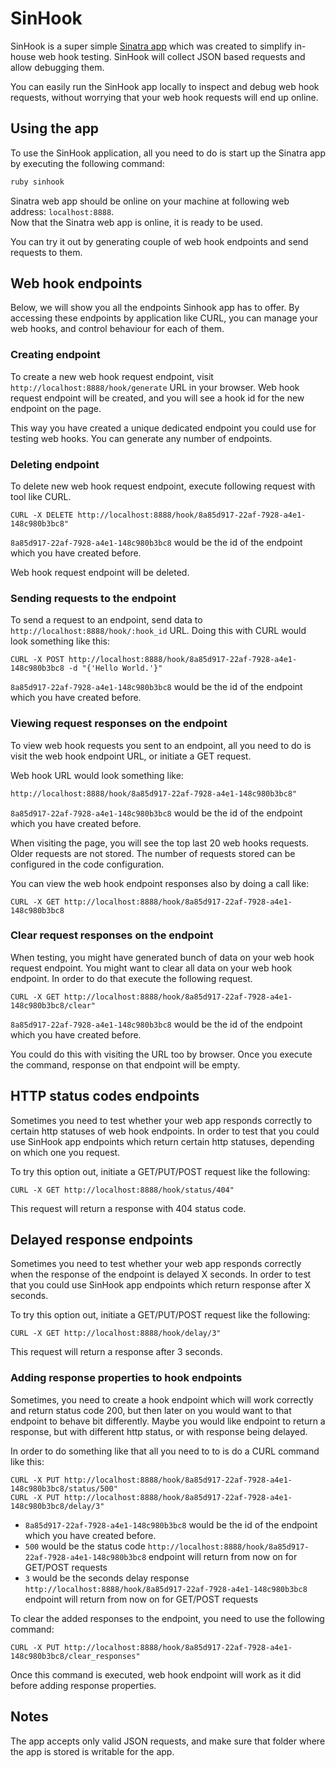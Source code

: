 # SinHook

SinHook is a super simple [Sinatra app](http://www.sinatrarb.com/) which was created to simplify in-house web hook testing. 
SinHook will collect JSON based requests and allow debugging them. 

You can easily run the SinHook app locally to inspect and debug web hook requests, without worrying that your web hook requests will end up online.

## Using the app

To use the SinHook application, all you need to do is start up the Sinatra app by executing the following command:

``` ruby
ruby sinhook
```
  
Sinatra web app should be online on your machine at following web address: `localhost:8888`.  
Now that the Sinatra web app is online, it is ready to be used. 

You can try it out by generating couple of web hook endpoints and send requests to them.

## Web hook endpoints

Below, we will show you all the endpoints Sinhook app has to offer. 
By accessing these endpoints by application like CURL, you can manage your web hooks, and control behaviour for each of them.

### Creating endpoint

To create a new web hook request endpoint, visit `http://localhost:8888/hook/generate` URL in your browser. 
Web hook request endpoint will be created, and you will see a hook id for the new endpoint on the page.

This way you have created a unique dedicated endpoint you could use for testing web hooks. You can generate any number of endpoints.

### Deleting endpoint

To delete new web hook request endpoint, execute following request with tool like CURL.

``` curl
CURL -X DELETE http://localhost:8888/hook/8a85d917-22af-7928-a4e1-148c980b3bc8"
``` 

`8a85d917-22af-7928-a4e1-148c980b3bc8` would be the id of the endpoint which you have created before.
 
Web hook request endpoint will be deleted.

### Sending requests to the endpoint

To send a request to an endpoint, send data to `http://localhost:8888/hook/:hook_id` URL. 
Doing this with CURL would look something like this:

``` curl
CURL -X POST http://localhost:8888/hook/8a85d917-22af-7928-a4e1-148c980b3bc8 -d "{'Hello World.'}"
``` 

`8a85d917-22af-7928-a4e1-148c980b3bc8` would be the id of the endpoint which you have created before.

### Viewing request responses on the endpoint  

To view web hook requests you sent to an endpoint, all you need to do is visit the web hook endpoint URL, or initiate a GET request.

Web hook URL would look something like:

``` html
http://localhost:8888/hook/8a85d917-22af-7928-a4e1-148c980b3bc8"
```

`8a85d917-22af-7928-a4e1-148c980b3bc8` would be the id of the endpoint which you have created before.

When visiting the page, you will see the top last 20 web hooks requests. Older requests are not stored. 
The number of requests stored can be configured in the code configuration.

You can view the web hook endpoint responses also by doing a call like:

``` curl
CURL -X GET http://localhost:8888/hook/8a85d917-22af-7928-a4e1-148c980b3bc8
```

### Clear request responses on the endpoint  

When testing, you might have generated bunch of data on your web hook request endpoint. You might want to clear all data on your web hook endpoint.
In order to do that execute the following request.

``` curl
CURL -X GET http://localhost:8888/hook/8a85d917-22af-7928-a4e1-148c980b3bc8/clear"
``` 

`8a85d917-22af-7928-a4e1-148c980b3bc8` would be the id of the endpoint which you have created before.

You could do this with visiting the URL too by browser. Once you execute the command, response on that endpoint will be empty.

## HTTP status codes endpoints

Sometimes you need to test whether your web app responds correctly to certain http statuses of web hook endpoints.
In order to test that you could use SinHook app endpoints which return certain http statuses, depending on which one you request.

To try this option out, initiate a GET/PUT/POST request like the following:

``` curl
CURL -X GET http://localhost:8888/hook/status/404"
``` 

This request will return a response with 404 status code.
 
## Delayed response endpoints

Sometimes you need to test whether your web app responds correctly when the response of the endpoint is delayed X seconds.
In order to test that you could use SinHook app endpoints which return response after X seconds.

To try this option out, initiate a GET/PUT/POST request like the following:

``` curl
CURL -X GET http://localhost:8888/hook/delay/3"
``` 

This request will return a response after 3 seconds. 

### Adding response properties to hook endpoints 

Sometimes, you need to create a hook endpoint which will work correctly and return status code 200, but then later on you would want to that endpoint to behave bit differently.
Maybe you would like endpoint to return a response, but with different http status, or with response being delayed.

In order to do something like that all you need to to is do a CURL command like this:

``` curl
CURL -X PUT http://localhost:8888/hook/8a85d917-22af-7928-a4e1-148c980b3bc8/status/500"
CURL -X PUT http://localhost:8888/hook/8a85d917-22af-7928-a4e1-148c980b3bc8/delay/3"
``` 

* `8a85d917-22af-7928-a4e1-148c980b3bc8` would be the id of the endpoint which you have created before.
* `500` would be the status code `http://localhost:8888/hook/8a85d917-22af-7928-a4e1-148c980b3bc8` endpoint will return from now on for GET/POST requests
* `3` would be the seconds delay response `http://localhost:8888/hook/8a85d917-22af-7928-a4e1-148c980b3bc8` endpoint will return from now on for GET/POST requests

To clear the added responses to the endpoint, you need to use the following command:

``` curl
CURL -X PUT http://localhost:8888/hook/8a85d917-22af-7928-a4e1-148c980b3bc8/clear_responses"
``` 

Once this command is executed, web hook endpoint will work as it did before adding response properties.

## Notes

The app accepts only valid JSON requests, and make sure that folder where the app is stored is writable for the app.
